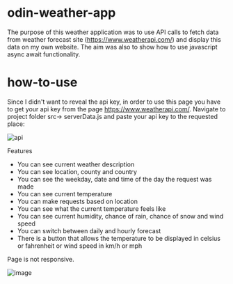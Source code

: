 # odin-weather-app

The purpose of this weather application was to use API calls to fetch data 
from weather forecast site (https://www.weatherapi.com/) and display this 
data on my own website. The aim was also to show how to use javascript async await 
functionality.

# how-to-use
Since I didn't want to reveal the api key, in order to use this page you have to get
your api key from the page https://www.weatherapi.com/. Navigate to project folder 
src-> serverData.js and paste your api key to the requested place:

![api](https://github.com/makask/odin-weather-app/assets/16080688/509f5f4c-f225-4d51-adda-22296fc04bed)

Features
  - You can see current weather description
  - You can see location, county and country
  - You can see the weekday, date and time of the day the request was made
  - You can see current temperature
  - You can make requests based on location
  - You can see what the current temperature feels like
  - You can see current humidity, chance of rain, chance of snow and wind speed
  - You can switch between daily and hourly forecast
  - There is a button that allows the temperature to be displayed in celsius or fahrenheit or wind speed in km/h or mph
 
 Page is not responsive.
 
 ![image](https://github.com/makask/odin-weather-app/assets/16080688/8affa209-7566-43b2-8594-78f78cc3b311)
